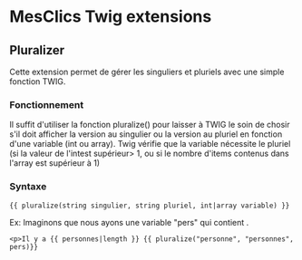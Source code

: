 # MesClics Twig extensions

## Pluralizer
Cette extension permet de gérer les singuliers et pluriels avec une simple fonction TWIG.
### Fonctionnement
Il suffit d'utiliser la fonction pluralize() pour laisser à TWIG le soin de chosir s'il doit afficher la version au singulier ou la version au pluriel en fonction d'une variable (int ou array).
Twig vérifie que la variable nécessite le pluriel (si la valeur de l'intest supérieur> 1, ou si le nombre d'items contenus dans l'array est supérieur à 1)
### Syntaxe
```twig
{{ pluralize(string singulier, string pluriel, int|array variable) }}
```
Ex: Imaginons que nous ayons une variable "pers" qui contient .
```twig
<p>Il y a {{ personnes|length }} {{ pluralize("personne", "personnes", pers)}}
````


